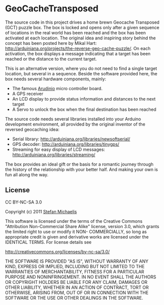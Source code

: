 GeoCacheTransposed
======================

The source code in this project drives a home brewn Geocache
Transposed (GCT) puzzle box. The box is locked and opens only after a
given sequence of locations in the real world has been reached and the
box has been activated at each location. The original idea and
inspiring story behind the concept has been posted here by Mikal Hart:
http://arduiniana.org/projects/the-reverse-geo-cache-puzzle/. On each
activation, the box displays a message indicating that a target has
been reached or the distance to the current target.

This is an alternative version, where you do not need to find a single
target location, but several in a sequence. Beside the software
provided here, the box needs several hardware components, mainly:

* The famous [Arudinio](http://arduino.cc/) micro controller board.
* A GPS receiver
* An LCD display to provide status information and distances to the next target
* A Servo to unlock the box when the final destination has been reached

The source code needs several libraries installed into your
Arduino development environment, all provided by the original inventor
of the reversed geocaching idea:

* Serial library: http://arduiniana.org/libraries/newsoftserial/
* GPS decoder: http://arduiniana.org/libraries/tinygps/
* Streaming for easy display of LCD messages: http://arduiniana.org/libraries/streaming/

The box provides an ideal gift or the basis for a romantic journey
through the history of the relationship with your better half. And
making your own is fun all along the way.

License
---------- 
CC BY-NC-SA 3.0

Copyright (c) 2011 [Stefan Michaelis](http://www.stefan-michaelis.name)

This software is licensed under the terms of the Creative
Commons "Attribution Non-Commercial Share Alike" license, version
3.0, which grants the limited right to use or modify it NON-
COMMERCIALLY, so long as appropriate credit is given and
derivative works are licensed under the IDENTICAL TERMS.  For
license details see

  http://creativecommons.org/licenses/by-nc-sa/3.0/
 
THE SOFTWARE IS PROVIDED "AS IS", WITHOUT WARRANTY OF ANY KIND,
EXPRESS OR IMPLIED, INCLUDING BUT NOT LIMITED TO THE WARRANTIES OF
MERCHANTABILITY, FITNESS FOR A PARTICULAR PURPOSE AND
NONINFRINGEMENT. IN NO EVENT SHALL THE AUTHORS OR COPYRIGHT HOLDERS BE
LIABLE FOR ANY CLAIM, DAMAGES OR OTHER LIABILITY, WHETHER IN AN ACTION
OF CONTRACT, TORT OR OTHERWISE, ARISING FROM, OUT OF OR IN CONNECTION
WITH THE SOFTWARE OR THE USE OR OTHER DEALINGS IN THE SOFTWARE.